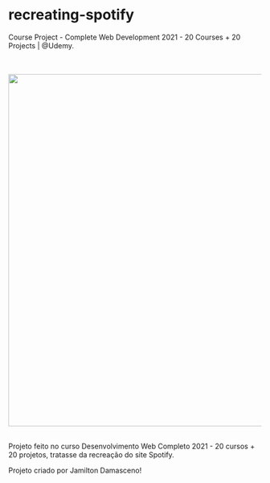 #  recreating-spotify
Course Project - Complete Web Development 2021 - 20 Courses + 20 Projects | @Udemy.

<p align="center">
  <br/> <br/>
<img src="https://i.ibb.co/12TjXQ1/computador.jpg" width="700"/>
  <br/> <br/>
</p>

  
  Projeto feito no curso Desenvolvimento Web Completo 2021 - 20 cursos + 20 projetos, tratasse da recreação do site Spotify.
  
  Projeto criado por Jamilton Damasceno!
